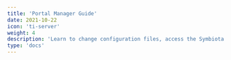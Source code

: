 ```yaml
---
title: 'Portal Manager Guide'
date: 2021-10-22
icon: 'ti-server'
weight: 4
description: 'Learn to change configuration files, access the Symbiota backend, and perform other advanced functions'
type: 'docs'
---
```

